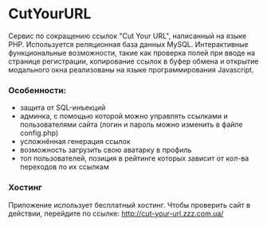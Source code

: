 # CutYourURL
Сервис по сокращению ссылок "Cut Your URL", написанный на языке PHP. Используется реляционная база данных MySQL. Интерактивные функциональные возможности, такие как проверка полей при вводе на странице регистрации, копирование ссылок в буфер обмена и открытие модального окна реализованы на языке программирования Javascript.

### Особенности:
- защита от SQL-инъекций
- админка, с помощью которой можно управлять ссылками и пользователями сайта (логин и пароль можно изменить в файле config.php)
- усложнённая генерация ссылок
- возможность загрузить свою аватарку в профиль
- топ пользователей, позиция в рейтинге которых зависит от кол-ва переходов по их ссылкам 

### Хостинг
Приложение использует бесплатный хостинг. Чтобы проверить сайт в действии, перейдите по ссылке:
http://cut-your-url.zzz.com.ua/
